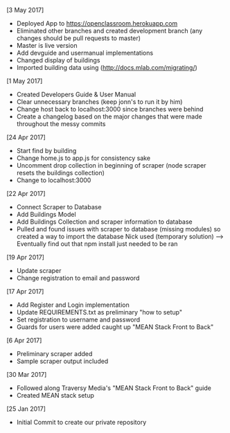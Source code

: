 [3 May 2017]
- Deployed App to https://openclassroom.herokuapp.com
- Eliminated other branches and created development branch (any changes should be pull requests to master)
- Master is live version
- Add devguide and usermanual implementations
- Changed display of buildings
- Imported building data using (http://docs.mlab.com/migrating/)

[1 May 2017]
- Created Developers Guide & User Manual
- Clear unnecessary branches (keep jonn's to run it by him)
- Change host back to localhost:3000 since branches were behind
- Create a changelog based on the major changes that were made throughout the messy commits

[24 Apr 2017]
- Start find by building
- Change home.js to app.js for consistency sake
- Uncomment drop collection in beginning of scraper (node scraper resets the buildings collection)
- Change to localhost:3000

[22 Apr 2017]
- Connect Scraper to Database
- Add Buildings Model
- Add Buildings Collection and scraper information to database
- Pulled and found issues with scraper to database (missing modules) so created a way to import the database Nick used (temporary solution) --> Eventually find out that npm install just needed to be ran

[19 Apr 2017]
- Update scraper
- Change registration to email and password

[17 Apr 2017]
- Add Register and Login implementation
- Update REQUIREMENTS.txt as preliminary "how to setup"
- Set registration to username and password
- Guards for users were added caught up "MEAN Stack Front to Back"

[6 Apr 2017]
- Preliminary scraper added
- Sample scraper output included

[30 Mar 2017]
- Followed along Traversy Media's  "MEAN Stack Front to Back" guide
- Created MEAN stack setup

[25 Jan 2017]
- Initial Commit to create our private repository
